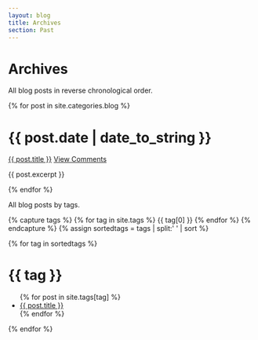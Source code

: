 ```yaml
---
layout: blog
title: Archives
section: Past
---
```


# Archives

All blog posts in reverse chronological order.

{% for post in site.categories.blog %}
<div class="section list">
  <h1>{{ post.date | date_to_string }}</h1>
  <p class="line">
  <a class="title" href="{{ post.url }}">{{ post.title }}</a>
  <a class="comments" href="{{ post.url }}#disqus_thread">View Comments</a>
  </p>
  <p class="excerpt">{{ post.excerpt }}</p>
</div>
{% endfor %}


<!-- Tags, following http://stackoverflow.com/questions/1408824/an-easy-way-to-support-tags-in-a-jekyll-blog -->

All blog posts by tags.

{% capture tags %}
  {% for tag in site.tags %}
    {{ tag[0] }}
  {% endfor %}
{% endcapture %}
{% assign sortedtags = tags | split:' ' | sort %}

{% for tag in sortedtags %}
<div class="section list">
  <h1> {{ tag }}</h1>
  <ul>
  {% for post in site.tags[tag] %}
    <li><a class="title" href="{{ post.url }}">{{ post.title }}</a></li>
  {% endfor %}
  </ul>
</div>


{% endfor %}
